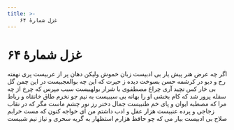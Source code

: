 ```yaml
---
title: >-
    غزل شمارهٔ ۶۴
---
```

# غزل شمارهٔ ۶۴

اگر چه عرض هنر پیش یار بی ادبیست
زبان خموش ولیکن دهان پر از عربیست
پری نهفته رخ و دیو در کرشمه حسن
بسوخت دیده ز حیرت که این چه بوالعجبیست
در این چمن گل بی خار کس نچید آری
چراغ مصطفوی با شرار بولهبیست
سبب مپرس که چرخ از چه سفله پرور شد
که کام بخشی او را بهانه بی سببیست
به نیم جو نخرم طاق خانقاه و رباط
مرا که مصطبه ایوان و پای خم طنبیست
جمال دختر رز نور چشم ماست مگر
که در نقاب زجاجی و پرده عنبیست
هزار عقل و ادب داشتم من ای خواجه
کنون که مست خرابم صلاح بی ادبیست
بیار می که چو حافظ هزارم استظهار
به گریه سحری و نیاز نیم شبیست
